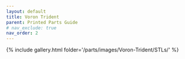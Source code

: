 ```yaml
---
layout: default
title: Voron Trident
parent: Printed Parts Guide
# nav_exclude: true
nav_order: 2
---
```


{% include gallery.html folder='/parts/images/Voron-Trident/STLs/' %}
